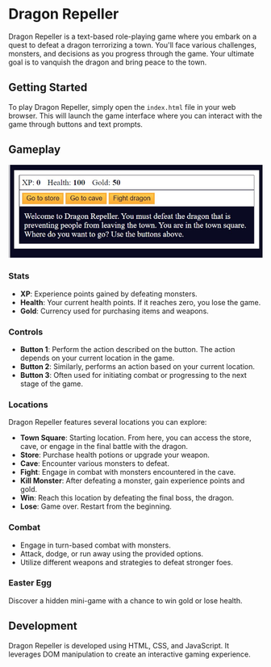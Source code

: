 # Dragon Repeller

Dragon Repeller is a text-based role-playing game where you embark on a quest to defeat a dragon terrorizing a town. You'll face various challenges, monsters, and decisions as you progress through the game. Your ultimate goal is to vanquish the dragon and bring peace to the town.

## Getting Started

To play Dragon Repeller, simply open the `index.html` file in your web browser. This will launch the game interface where you can interact with the game through buttons and text prompts.

## Gameplay
![Dragon Repeller](https://github.com/diandraaaaa/Role-Playing-Game/blob/main/dragon%20repeller.jpeg)


### Stats

- **XP**: Experience points gained by defeating monsters.
- **Health**: Your current health points. If it reaches zero, you lose the game.
- **Gold**: Currency used for purchasing items and weapons.

### Controls

- **Button 1**: Perform the action described on the button. The action depends on your current location in the game.
- **Button 2**: Similarly, performs an action based on your current location.
- **Button 3**: Often used for initiating combat or progressing to the next stage of the game.

### Locations

Dragon Repeller features several locations you can explore:

- **Town Square**: Starting location. From here, you can access the store, cave, or engage in the final battle with the dragon.
- **Store**: Purchase health potions or upgrade your weapon.
- **Cave**: Encounter various monsters to defeat.
- **Fight**: Engage in combat with monsters encountered in the cave.
- **Kill Monster**: After defeating a monster, gain experience points and gold.
- **Win**: Reach this location by defeating the final boss, the dragon.
- **Lose**: Game over. Restart from the beginning.

### Combat

- Engage in turn-based combat with monsters.
- Attack, dodge, or run away using the provided options.
- Utilize different weapons and strategies to defeat stronger foes.

### Easter Egg

Discover a hidden mini-game with a chance to win gold or lose health.

## Development

Dragon Repeller is developed using HTML, CSS, and JavaScript. It leverages DOM manipulation to create an interactive gaming experience.
